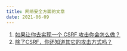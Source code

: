 ```yaml
---
title: 网络安全方面的文章
date: 2021-06-09
---
```


1. [如果让你去实现一个 CSRF 攻击你会怎么做？](https://github.com/Advanced-Frontend/Daily-Interview-Question/issues/494)
2. [除了CSRF，你还知道其它的攻击方式吗？](https://github.com/Advanced-Frontend/Daily-Interview-Question/issues/495)
